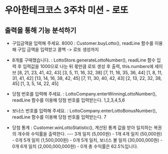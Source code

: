 # 우아한테크코스 3주차 미션 - 로또

## 출력을 통해 기능 분석하기

- 구입금액을 입력해 주세요. 8000 : Customer.buyLotto(), readLine 함수를 이용해 구입 금액을 입력받고 콜백 -> 로또 생성까지

- 8개를 구매했습니다. : LottoStore.generateLottoNumber(), readLine 함수 입력 후 입력값을 1000으로 나눈 뒤 몫만큼 로또 생성 후 출력, this.numbers에 세이브
  [8, 21, 23, 41, 42, 43]
  [3, 5, 11, 16, 32, 38]
  [7, 11, 16, 35, 36, 44]
  [1, 8, 11, 31, 41, 42]
  [13, 14, 16, 38, 42, 45]
  [7, 11, 30, 40, 42, 43]
  [2, 13, 22, 32, 38, 45]
  [1, 3, 5, 14, 22, 45]

- 당첨 번호를 입력해 주세요. : LottoCompany.enterWinningLottoNumber(), readLine 함수를 이용해 당첨 번호를 입력받는다.
  1,2,3,4,5,6

- 보너스 번호를 입력해 주세요. : LottoCompany.enterLottoBonusNumber(), readLine 함수를 이용해 당첨 번호를 입력받는다.
  7

- 당첨 통계 : Customer.winLottoStatistic(), 계산된 통계 값을 받아 일치하는 복권의 개수와 수익률을 출력한다.
  \---
  3개 일치 (5,000원) - 1개
  4개 일치 (50,000원) - 0개
  5개 일치 (1,500,000원) - 0개
  5개 일치, 보너스 볼 일치 (30,000,000원) - 0개
  6개 일치 (2,000,000,000원) - 0개
  총 수익률은 62.5%입니다.
